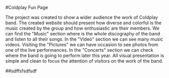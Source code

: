#Coldplay Fun Page

   The project was created to show a wider audience the work of Coldplay band. The created website should present how diverse and colorful is the music created by the group and how enthusiastic are their members. We can find the "Music" section where is the whole discography of the band and listen to all their songs. In the "Video" section we can see many music videos. Visiting the "Pictures" we can have occasion to see photos from one of the live performances. In the "Concerts" section we can check where the band is going to perform later this year. 
   All visual presentation is simple and clean to focus the attention of visitors on the work of the band. 
   

##sdffsfsdfsdf
